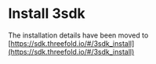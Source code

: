 # Install 3sdk

The installation details have been moved to [https://sdk.threefold.io/#/3sdk_install](https://sdk.threefold.io/#/3sdk_install)
